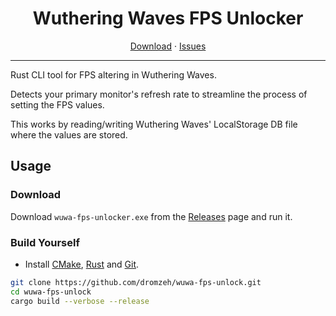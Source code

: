 <div align="center">  
  
  # Wuthering Waves FPS Unlocker
</div>

<div align="center">
    <a href="https://github.com/dromzeh/wuwa-fps-unlock/releases">Download</a> 
<span> · </span>
    <a href="https://github.com/dromzeh/wuwa-fps-unlocker/issues">Issues</a>
</div>

---

Rust CLI tool for FPS altering in Wuthering Waves.

Detects your primary monitor's refresh rate to streamline the process of setting the FPS values.

This works by reading/writing Wuthering Waves' LocalStorage DB file where the values are stored.

## Usage

### Download

Download `wuwa-fps-unlocker.exe` from the [Releases](https://github.com/dromzeh/wuwa-fps-unlock/releases) page and run it.

### Build Yourself

- Install [CMake](https://cmake.org/download/), [Rust](https://www.rust-lang.org/tools/install) and [Git](https://git-scm.com/downloads).

```bash
git clone https://github.com/dromzeh/wuwa-fps-unlock.git
cd wuwa-fps-unlock
cargo build --verbose --release
```
